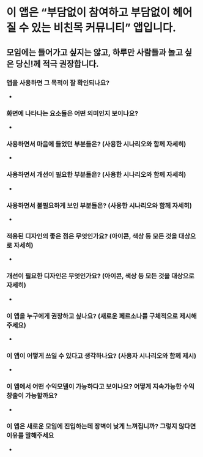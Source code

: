 # 이 앱은 “부담없이 참여하고 부담없이 헤어질 수 있는 비친목 커뮤니티” 앱입니다. 
## 모임에는 들어가고 싶지는 않고, 하루만 사람들과 놀고 싶은 당신!께 적극 권장합니다.

### 앱을 사용하면 그 목적이 잘 확인되나요?
- 
### 화면에 나타나는 요소들은 어떤 의미인지 보이나요?
-
### 사용하면서 마음에 들었던 부분들은? (사용한 시나리오와 함께 자세히)
- 
### 사용하면서 개선이 필요한 부분들은? (사용한 시나리오와 함께 자세히)
- 
### 사용하면서 불필요하게 보인 부분들은? (사용한 시나리오와 함께 자세히)
- 
### 적용된 디자인의 좋은 점은 무엇인가요? (아이콘, 색상 등 모든 것을 대상으로 자세히)
- 
### 개선이 필요한 디자인은 무엇인가요? (아이콘, 색상 등 모든 것을 대상으로 자세히)
-
### 이 앱을 누구에게 권장하고 싶나요? (새로운 페르소나를 구체적으로 제시해주세요)
-
### 이 앱이 어떻게 쓰일 수 있다고 생각하나요? (사용자 시나리오와 함께 제시)
-
### 이 앱에서 어떤 수익모델이 가능하다고 보이나요? 어떻게 지속가능한 수익창출이 가능할까요?
-
### 이 앱은 새로운 모임에 진입하는데 장벽이 낮게 느껴집니까? 그렇지 않다면 이유를 말해주세요
-
